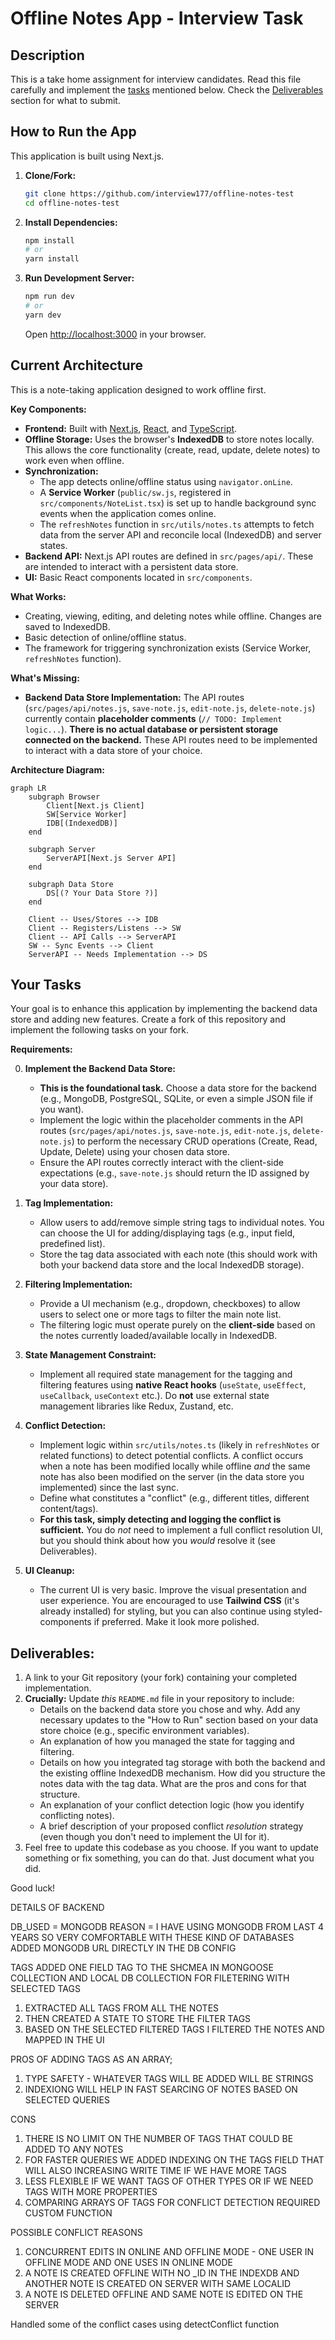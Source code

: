 # Offline Notes App - Interview Task

## Description
This is a take home assignment for interview candidates. 
Read this file carefully and implement the [tasks](#your-tasks) mentioned below. 
Check the [Deliverables](#Deliverables) section for what to submit.

## How to Run the App

This application is built using Next.js.

1.  **Clone/Fork:**
    ```bash
    git clone https://github.com/interview177/offline-notes-test
    cd offline-notes-test
    ```
2.  **Install Dependencies:**
    ```bash
    npm install
    # or
    yarn install
    ```
3.  **Run Development Server:**
    ```bash
    npm run dev
    # or
    yarn dev
    ```
    Open [http://localhost:3000](http://localhost:3000) in your browser.

## Current Architecture

This is a note-taking application designed to work offline first.

**Key Components:**

*   **Frontend:** Built with [Next.js](https://nextjs.org/), [React](https://reactjs.org/), and [TypeScript](https://www.typescriptlang.org/).
*   **Offline Storage:** Uses the browser's **IndexedDB** to store notes locally. This allows the core functionality (create, read, update, delete notes) to work even when offline.
*   **Synchronization:**
    *   The app detects online/offline status using `navigator.onLine`.
    *   A **Service Worker** (`public/sw.js`, registered in `src/components/NoteList.tsx`) is set up to handle background sync events when the application comes online.
    *   The `refreshNotes` function in `src/utils/notes.ts` attempts to fetch data from the server API and reconcile local (IndexedDB) and server states.
*   **Backend API:** Next.js API routes are defined in `src/pages/api/`. These are intended to interact with a persistent data store.
*   **UI:** Basic React components located in `src/components`.

**What Works:**

*   Creating, viewing, editing, and deleting notes while offline. Changes are saved to IndexedDB.
*   Basic detection of online/offline status.
*   The framework for triggering synchronization exists (Service Worker, `refreshNotes` function).

**What's Missing:**

*   **Backend Data Store Implementation:** The API routes (`src/pages/api/notes.js`, `save-note.js`, `edit-note.js`, `delete-note.js`) currently contain **placeholder comments** (`// TODO: Implement logic...`). **There is no actual database or persistent storage connected on the backend.** These API routes need to be implemented to interact with a data store of your choice.

**Architecture Diagram:**

```mermaid
graph LR
    subgraph Browser
        Client[Next.js Client]
        SW[Service Worker]
        IDB[(IndexedDB)]
    end

    subgraph Server
        ServerAPI[Next.js Server API]
    end

    subgraph Data Store
        DS[(? Your Data Store ?)]
    end

    Client -- Uses/Stores --> IDB
    Client -- Registers/Listens --> SW
    Client -- API Calls --> ServerAPI
    SW -- Sync Events --> Client
    ServerAPI -- Needs Implementation --> DS
```

## Your Tasks

Your goal is to enhance this application by implementing the backend data store and adding new features. Create a fork of this repository and implement the following tasks on your fork.

**Requirements:**

0. **Implement the Backend Data Store:**
    - **This is the foundational task.** Choose a data store for the backend (e.g., MongoDB, PostgreSQL, SQLite, or even a simple JSON file if you want).
    - Implement the logic within the placeholder comments in the API routes (`src/pages/api/notes.js`, `save-note.js`, `edit-note.js`, `delete-note.js`) to perform the necessary CRUD operations (Create, Read, Update, Delete) using your chosen data store.
    -   Ensure the API routes correctly interact with the client-side expectations (e.g., `save-note.js` should return the ID assigned by your data store).

1. **Tag Implementation:**
    -   Allow users to add/remove simple string tags to individual notes. You can choose the UI for adding/displaying tags (e.g., input field, predefined list).
    -   Store the tag data associated with each note (this should work with both your backend data store and the local IndexedDB storage).

2. **Filtering Implementation:**
    -   Provide a UI mechanism (e.g., dropdown, checkboxes) to allow users to select one or more tags to filter the main note list.
    -   The filtering logic must operate purely on the **client-side** based on the notes currently loaded/available locally in IndexedDB.

3. **State Management Constraint:**
    -   Implement all required state management for the tagging and filtering features using **native React hooks** (`useState`, `useEffect`, `useCallback`, `useContext` etc.). Do **not** use external state management libraries like Redux, Zustand, etc.

4. **Conflict Detection:**
    -   Implement logic within `src/utils/notes.ts` (likely in `refreshNotes` or related functions) to detect potential conflicts. A conflict occurs when a note has been modified locally while offline *and* the same note has also been modified on the server (in the data store you implemented) since the last sync.
    -   Define what constitutes a "conflict" (e.g., different titles, different content/tags).
    -   **For this task, simply detecting and logging the conflict is sufficient.** You do *not* need to implement a full conflict resolution UI, but you should think about how you *would* resolve it (see Deliverables).

5. **UI Cleanup:**
    -   The current UI is very basic. Improve the visual presentation and user experience. You are encouraged to use **Tailwind CSS** (it's already installed) for styling, but you can also continue using styled-components if preferred. Make it look more polished.

## Deliverables:

1.  A link to your Git repository (your fork) containing your completed implementation.
2.  **Crucially:** Update *this* `README.md` file in your repository to include:
    -   Details on the backend data store you chose and why. Add any necessary updates to the "How to Run" section based on your data store choice (e.g., specific environment variables).
    -   An explanation of how you managed the state for tagging and filtering.
    -   Details on how you integrated tag storage with both the backend and the existing offline IndexedDB mechanism. How did you structure the notes data with the tag data. What are the pros and cons for that structure.
    -   An explanation of your conflict detection logic (how you identify conflicting notes).
    -   A brief description of your proposed conflict *resolution* strategy (even though you don't need to implement the UI for it).
3. Feel free to update this codebase as you choose. If you want to update something or fix something, you can do that. Just document what you did.

Good luck!




DETAILS OF BACKEND

DB_USED = MONGODB
REASON = I HAVE USING MONGODB FROM LAST 4 YEARS SO VERY COMFORTABLE WITH THESE KIND OF DATABASES
ADDED MONGODB URL DIRECTLY IN THE DB CONFIG

TAGS
ADDED ONE FIELD TAG TO THE SHCMEA IN MONGOOSE COLLECTION AND LOCAL DB COLLECTION
FOR FILETERING WITH SELECTED TAGS
   1. EXTRACTED ALL TAGS FROM ALL THE NOTES
   2. THEN CREATED A STATE TO STORE THE FILTER TAGS
   3. BASED ON THE SELECTED FILTERED TAGS I FILTERED THE NOTES AND MAPPED IN THE UI


PROS OF ADDING TAGS AS AN ARRAY;

1. TYPE SAFETY - WHATEVER TAGS WILL BE ADDED WILL BE STRINGS
2. INDEXIONG WILL HELP IN FAST SEARCING OF NOTES BASED ON SELECTED QUERIES


CONS

1. THERE IS NO LIMIT ON THE NUMBER OF TAGS THAT COULD BE ADDED TO ANY NOTES
2. FOR FASTER QUERIES  WE ADDED INDEXING ON THE TAGS FIELD THAT WILL ALSO INCREASING WRITE TIME IF WE HAVE MORE TAGS
3. LESS FLEXIBLE IF WE WANT TAGS OF OTHER TYPES OR IF WE NEED TAGS WITH MORE PROPERTIES
4. COMPARING ARRAYS OF TAGS FOR CONFLICT DETECTION REQUIRED CUSTOM FUNCTION



POSSIBLE CONFLICT REASONS


1. CONCURRENT EDITS IN ONLINE AND OFFLINE MODE - ONE USER IN OFFLINE MODE AND ONE USES IN ONLINE MODE
2. A NOTE IS CREATED OFFLINE WITH NO _ID IN THE INDEXDB AND ANOTHER NOTE IS CREATED ON SERVER WITH SAME LOCALID
3. A NOTE IS DELETED OFFLINE AND SAME NOTE IS EDITED ON THE SERVER


Handled some of the conflict cases using detectConflict function




